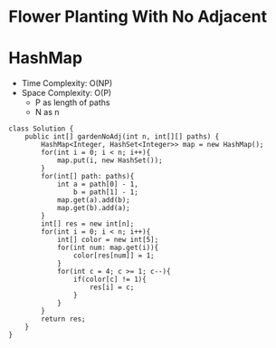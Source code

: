 # Flower Planting With No Adjacent
# HashMap
* Time Complexity: O(NP)
* Space Complexity: O(P)
	* P as length of paths
	* N as n
```
class Solution {
    public int[] gardenNoAdj(int n, int[][] paths) {
        HashMap<Integer, HashSet<Integer>> map = new HashMap();
        for(int i = 0; i < n; i++){
            map.put(i, new HashSet());
        }
        for(int[] path: paths){
            int a = path[0] - 1,
                b = path[1] - 1;
            map.get(a).add(b);
            map.get(b).add(a);
        }
        int[] res = new int[n];
        for(int i = 0; i < n; i++){
            int[] color = new int[5];
            for(int num: map.get(i)){
                color[res[num]] = 1;
            }
            for(int c = 4; c >= 1; c--){
                if(color[c] != 1){
                    res[i] = c;
                }
            }
        }
        return res;
    }
}
```